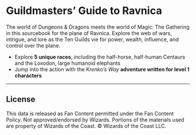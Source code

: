 # Guildmasters’ Guide to Ravnica

The world of Dungeons & Dragons meets the world of Magic: The Gathering in this sourcebook for the plane of Ravnica. Explore the web of wars, intrigue, and lore as the Ten Guilds vie for power, wealth, influence, and control over the plane.

* Explore **5 unique races**, including the half-horse, half-human Centaurs and the Loxodon, large humanoid elephants
* Jump into the action with the _Krenko’s Way_ **adventure written for level 1 characters**

---

## License

This data is released as Fan Content permitted under the Fan Content Policy. Not approved/endorsed by Wizards. Portions of the materials used are property of Wizards of the Coast. © Wizards of the Coast LLC.

